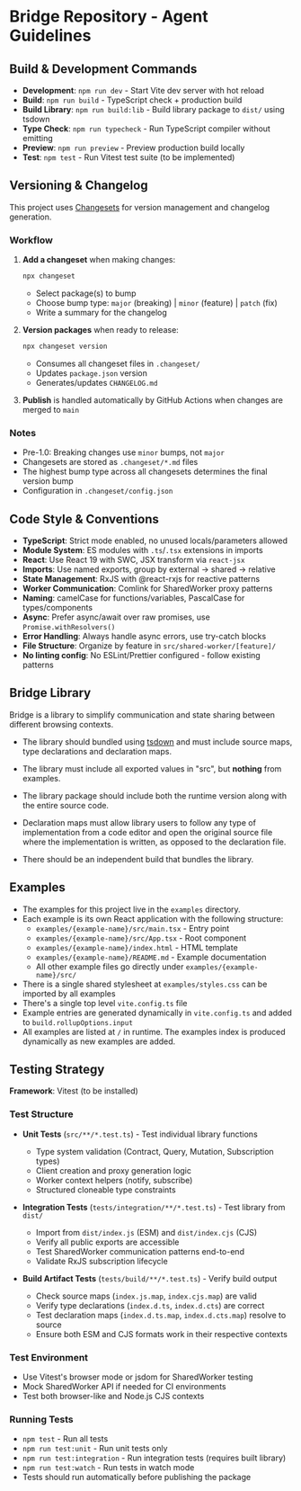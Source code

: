 # Bridge Repository - Agent Guidelines

## Build & Development Commands

- **Development**: `npm run dev` - Start Vite dev server with hot reload
- **Build**: `npm run build` - TypeScript check + production build
- **Build Library**: `npm run build:lib` - Build library package to `dist/` using tsdown
- **Type Check**: `npm run typecheck` - Run TypeScript compiler without emitting
- **Preview**: `npm run preview` - Preview production build locally
- **Test**: `npm test` - Run Vitest test suite (to be implemented)

## Versioning & Changelog

This project uses [Changesets](https://github.com/changesets/changesets) for version management and changelog generation.

### Workflow

1. **Add a changeset** when making changes:
   ```bash
   npx changeset
   ```
   - Select package(s) to bump
   - Choose bump type: `major` (breaking) | `minor` (feature) | `patch` (fix)
   - Write a summary for the changelog

2. **Version packages** when ready to release:
   ```bash
   npx changeset version
   ```
   - Consumes all changeset files in `.changeset/`
   - Updates `package.json` version
   - Generates/updates `CHANGELOG.md`

3. **Publish** is handled automatically by GitHub Actions when changes are merged to `main`

### Notes

- Pre-1.0: Breaking changes use `minor` bumps, not `major`
- Changesets are stored as `.changeset/*.md` files
- The highest bump type across all changesets determines the final version bump
- Configuration in `.changeset/config.json`

## Code Style & Conventions

- **TypeScript**: Strict mode enabled, no unused locals/parameters allowed
- **Module System**: ES modules with `.ts`/`.tsx` extensions in imports
- **React**: Use React 19 with SWC, JSX transform via `react-jsx`
- **Imports**: Use named exports, group by external → shared → relative
- **State Management**: RxJS with @react-rxjs for reactive patterns
- **Worker Communication**: Comlink for SharedWorker proxy patterns
- **Naming**: camelCase for functions/variables, PascalCase for types/components
- **Async**: Prefer async/await over raw promises, use `Promise.withResolvers()`
- **Error Handling**: Always handle async errors, use try-catch blocks
- **File Structure**: Organize by feature in `src/shared-worker/[feature]/`
- **No linting config**: No ESLint/Prettier configured - follow existing patterns

## Bridge Library

Bridge is a library to simplify communication and state sharing between different browsing contexts.

- The library should bundled using [tsdown](https://tsdown.dev/) and must include source maps, type declarations and declaration maps.

- The library must include all exported values in "src", but **nothing** from examples.

- The library package should include both the runtime version along with the entire source code.

- Declaration maps must allow library users to follow any type of implementation from a code editor and open the original source file where the implementation is written, as opposed to the declaration file.

- There should be an independent build that bundles the library.

## Examples

- The examples for this project live in the `examples` directory.
- Each example is its own React application with the following structure:
  - `examples/{example-name}/src/main.tsx` - Entry point
  - `examples/{example-name}/src/App.tsx` - Root component
  - `examples/{example-name}/index.html` - HTML template
  - `examples/{example-name}/README.md` - Example documentation
  - All other example files go directly under `examples/{example-name}/src/`
- There is a single shared stylesheet at `examples/styles.css` can be imported by all examples
- There's a single top level `vite.config.ts` file
- Example entries are generated dynamically in `vite.config.ts` and added to `build.rollupOptions.input`
- All examples are listed at `/` in runtime. The examples index is produced dynamically as new examples are added.

## Testing Strategy

**Framework**: Vitest (to be installed)

### Test Structure

- **Unit Tests** (`src/**/*.test.ts`) - Test individual library functions
  - Type system validation (Contract, Query, Mutation, Subscription types)
  - Client creation and proxy generation logic
  - Worker context helpers (notify, subscribe)
  - Structured cloneable type constraints

- **Integration Tests** (`tests/integration/**/*.test.ts`) - Test library from `dist/`
  - Import from `dist/index.js` (ESM) and `dist/index.cjs` (CJS)
  - Verify all public exports are accessible
  - Test SharedWorker communication patterns end-to-end
  - Validate RxJS subscription lifecycle

- **Build Artifact Tests** (`tests/build/**/*.test.ts`) - Verify build output
  - Check source maps (`index.js.map`, `index.cjs.map`) are valid
  - Verify type declarations (`index.d.ts`, `index.d.cts`) are correct
  - Test declaration maps (`index.d.ts.map`, `index.d.cts.map`) resolve to source
  - Ensure both ESM and CJS formats work in their respective contexts

### Test Environment

- Use Vitest's browser mode or jsdom for SharedWorker testing
- Mock SharedWorker API if needed for CI environments
- Test both browser-like and Node.js CJS contexts

### Running Tests

- `npm test` - Run all tests
- `npm run test:unit` - Run unit tests only
- `npm run test:integration` - Run integration tests (requires built library)
- `npm run test:watch` - Run tests in watch mode
- Tests should run automatically before publishing the package
